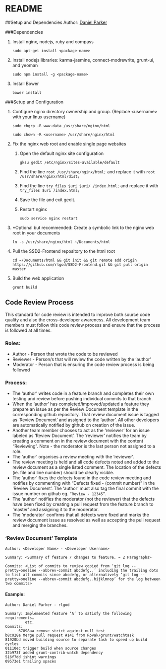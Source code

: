 README
===
##Setup and Dependencies
Author: <a href=mailto:dparker.tech@gmail.com>Daniel Parker</a>

###Dependencies
1. Install nginx, nodejs, ruby and compass
    ```
    sudo apt-get install <package-name>
    ```

2. Install nodejs libraries: karma-jasmine, connect-modrewrite, grunt-ui, and yeoman
    ```
    sudo npm install -g <package-name>
    ```

3. Install Bower
    ```
    bower install
    ```

###Setup and Configuration
1.  Configure nginx directory ownership and group. (Replace &lt;username> with your linux username)
    ```
    sudo chgrp -R www-data /usr/share/nginx/html
    ```

    ```
    sudo chown -R <username> /usr/share/nginx/html
    ```
    
2. Fix the nginx web root and enable single page websites
    1. Open the default nginx site configuration
        ```
        gksu gedit /etc/nginx/sites-available/default
        ```

    2. Find the line ```root /usr/share/nginx/html;``` and replace it with ```root         /usr/share/nginx/html/dist;```
    3. Find the line ```try_files $uri $uri/ /index.html;``` and replace it with ```try_files $uri /index.html;```
    4. Save the file and exit gedit.
    
    5. Restart nginx
        ```
        sudo service nginx restart
        ```
        
        
3. *Optional but recommended: Create a symbolic link to the nginx web root in your documents
    ```
    ln -s /usr/share/nginx/html ~/Documents/html
    ```

4. Pull the SSD2-Frontend repository to the html root
    ```
    cd ~/Documents/html && git init && git remote add origin https://github.com/rlgod/SSD2-Frontend.git && git pull origin master
    ```

5. Build the web application
    ```
    grunt build
    ```

## Code Review Process
This standard for code review is intended to improve both source code quality and also the cross-developer awareness. All development team members must follow this code review process and ensure that the process is followed at all times.

### Roles:
* Author - Person that wrote the code to be reviewed
* Reviewer - Person/s that will review the code written by the ‘author’
* Moderator - Person that is ensuring the code review process is being followed

### Process:
* The ‘author’ writes code in a feature branch and completes their own testing and review before pushing individual commits to that branch.
* When the ‘author’ has completed/improved/updated a feature they prepare an issue as per the Review Document template in the corresponding github repository. That review document issue is tagged as ‘Review Document’ and assigned to the ‘author’. All other developers are automatically notified by github on creation of the issue.
* Another team member chooses to act as the ‘reviewer’ for an issue labeled as ‘Review Document’. The ‘reviewer’ notifies the team by creating a comment on in the review document with the content “Reviewing”. Note - the moderator is the last person not assigned to a role.
* The ‘author’ organises a review meeting with the ‘reviewer’.
* The review meeting is held and all code defects noted and added to the review document as a single listed comment. The location of the defects (ie. file and line number) should be clearly visible.
* The ‘author’ fixes the defects found in the code review meeting and notifies by commenting with “Defects fixed - (commit number)” in the ‘Review Document’. The ‘author’ must also tag the final commit with the issue number on github eg. ```“Review - 12345”```.
* The ‘author’ notifies the moderator (not the reviewer) that the defects have been fixed by creating a pull request from the feature branch to ‘master’ and assigning it to the moderator.
* The ‘moderator’ confirms that all defects were fixed and marks the review document issue as resolved as well as accepting the pull request and merging the branches. 


### ‘Review Document’ Template
```
Author: <Developer Name> - <Developer Username>

Summary: <Summary of feature / changes to feature. ~ 2 Paragraphs>

Commits: <List of commits to review copied from ‘git log --pretty=oneline --abbrev-commit abcdefg..’ including the trailing dots to list all commits since abcdefg, or alternatively ‘git log --pretty=oneline --abbrev-commit abcdefg..hijklmnop’ for the log between two commits>
```

#### Example:
```
Author: Daniel Parker - rlgod

Summary: Implemented feature ‘A’ to satisfy the following requirements…
         etc.
Commits: 
      67898aa remove strict against null test
b8c028e Merge pull request #141 from Rovak/grunt/watchtask
81920bd moved building source to separate task to speed up build cycles
01110ec trigger build when source changes
32b973f added grunt-contrib-watch dependency
516f7dd jshint warnings
09573e1 trailing spaces
```
